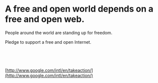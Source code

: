 # A free and open world depends on a free and open web.

People around the world are standing up for freedom.

Pledge to support a free and open Internet.

&nbsp;

&nbsp;

[http://www.google.com/intl/en/takeaction/](http://www.google.com/intl/en/takeaction/)
